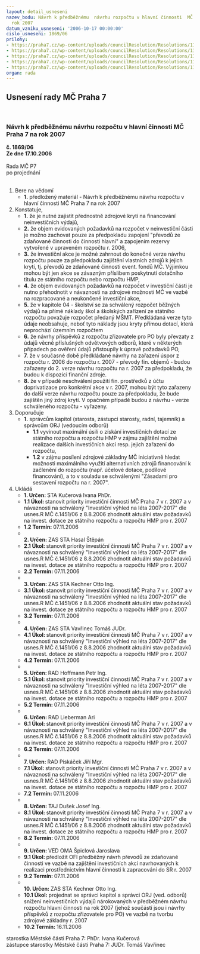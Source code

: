 ```yaml
---
layout: detail_usneseni
nazev_bodu: Návrh k předběžnému  návrhu rozpočtu v hlavní činnosti  MČ Praha 7 na
  rok 2007
datum_vzniku_usneseni: '2006-10-17 00:00:00'
cislo_usneseni: 1869/06
prilohy:
- https://praha7.cz/wp-content/uploads/councilResolution/Resolutions/11819/53-d%c5%afv1navrh2007.doc
- https://praha7.cz/wp-content/uploads/councilResolution/Resolutions/11819/53-tab1bilance2007sr.xls
- https://praha7.cz/wp-content/uploads/councilResolution/Resolutions/11819/53-tab2sumar2007.xls
- https://praha7.cz/wp-content/uploads/councilResolution/Resolutions/11819/53-tab30712prijmy.xls
- https://praha7.cz/wp-content/uploads/councilResolution/Resolutions/11819/53-tab4inv2007rijen06.xls
organ: rada
---
```

<div id="ucUsn_pList" class="usn">
	<span><h2>Usnesení rady MČ Praha 7 </h2>
<br></span><div class="standBody">
<span><h3>Návrh k předběžnému  návrhu rozpočtu v hlavní činnosti  MČ Praha 7 na rok 2007</h3></span><div class="center">
		<strong>č. 1869/06</strong><br>
	</div>
<div class="center">
		<strong>Ze dne 17.10.2006</strong><br><br>
	</div>Rada MČ P7<br> po projednání<br><br><ol>
<li>Bere na vědomí<ul><li>
<strong>1.</strong> předložený materiál - Návrh k předběžnému  návrhu rozpočtu v hlavní činnosti  MČ Praha 7 na rok 2007</li></ul>
</li>
<li>Konstatuje,<ul>
<li>
<strong>1.</strong> že je nutné zajistit přednostně zdrojové krytí na financování neinvestičních výdajů,</li>
<li>
<strong>2.</strong> že objem evidovaných požadavků na rozpočet v neinvestiční části je možno zachovat pouze za předpokladu zapojení  "převodů ze zdaňované činnosti do činnosti hlavní" a zapojením rezervy vytvořené v upraveném rozpočtu r. 2006, </li>
<li>
<strong>3.</strong> že investiční akce je možné zahrnout do konečné verze návrhu rozpočtu pouze za předpokladu zajištění vlastních zdrojů k jejich krytí, tj. převodů ze zdaňované činnosti event. fondů MČ. Výjimkou mohou být jen akce se závazným příslibem poskytnutí dotačního titulu ze státního rozpočtu nebo rozpočtu HMP,</li>
<li>
<strong>4.</strong> že objem evidovaných požadavků na rozpočet v investiční části je nutno přehodnotit v návaznosti na zdrojové možnosti MČ ve vazbě na rozpracované a neukončené investiční akce, </li>
<li>
<strong>5.</strong> že v kapitole 04 - školství se za schválený rozpočet běžných výdajů na přímé náklady škol a školských zařízení ze státního rozpočtu považuje rozpočet předaný MŠMT. Předkládaná verze tyto údaje neobsahuje, neboť tyto náklady jsou kryty přímou dotací, která neprochází územním rozpočtem</li>
<li>
<strong>6.</strong> že návrhy příspěvků z rozpočtu zřizovatele pro PO byly převzaty z údajů věcně příslušných odvětvových odborů, které v některých případech po ověření údajů přistoupily k úpravě požadavků PO,</li>
<li>
<strong>7.</strong> že v současné době předkládané návrhy na zařazení úspor z rozpočtu r. 2006 do rozpočtu r. 2007 - převody fin. objemů - budou zařazeny do 2. verze návrhu rozpočtu na r. 2007 za předpokladu, že budou k dispozici finanční zdroje.</li>
<li>
<strong>8.</strong> že v případě neschválení použití fin. prostředků z účtu doprivatizace pro konkrétní akce v r. 2007, mohou být  tyto zařazeny do další verze návrhu rozpočtu pouze za předpokladu, že bude zajištěn jiný zdroj krytí. V opačném případě budou z návrhu - verze schváleného  rozpočtu -  vyřazeny.</li>
</ul>
</li>
<li>Doporučuje<ul><li>
<strong>1.</strong> správcům kapitol (starosta, zástupci starosty, radní, tajemník) a správcům ORJ (vedoucím  odborů)<ul>
<li>
<strong>1.1</strong> vyvinout maximální úsilí o získání investičních dotací ze státního rozpočtu a rozpočtu HMP v zájmu zajištění možné realizace dalších investičních akcí resp. jejich zařazení do rozpočtu, </li>
<li>
<strong>1.2</strong> v zájmu posílení zdrojové základny MČ iniciativně hledat možnosti maximálního využití alternativních zdrojů financování k začlenění do rozpočtu (např. účelové dotace, podílové financování), a to v souladu se schválenými "Zásadami pro sestavení rozpočtu na r. 2007".</li>
</ul>
</li></ul>
</li>
<li>Ukládá<ul>
<li>
<strong>1. Určen: </strong>STA Kučerová Ivana PhDr.</li>
<li>
<strong>1.1 Úkol: </strong>stanovit priority investiční  činnosti MČ Praha 7 v r. 2007 a v návaznosti na schválený "Investiční výhled na léta 2007-2017" dle usnes.R MČ č.1451/06 z 8.8.2006 zhodnotit aktuální stav požadavků na invest. dotace ze státního  rozpočtu  a rozpočtu  HMP pro r. 2007</li>
<li>
<strong>1.2 Termín: </strong>07.11.2006</li>
<li>
<strong><br>2. Určen: </strong>ZAS STA Hasal Štěpán</li>
<li>
<strong>2.1 Úkol: </strong>stanovit priority investiční  činnosti MČ Praha 7 v r. 2007 a v návaznosti na schválený "Investiční výhled na léta 2007-2017" dle usnes.R MČ č.1451/06 z 8.8.2006 zhodnotit aktuální stav požadavků na invest. dotace ze státního  rozpočtu  a rozpočtu  HMP pro r. 2007</li>
<li>
<strong>2.2 Termín: </strong>07.11.2006</li>
<li>
<strong><br>3. Určen: </strong>ZAS STA Kechner Otto Ing.</li>
<li>
<strong>3.1 Úkol: </strong>stanovit priority investiční  činnosti MČ Praha 7 v r. 2007 a v návaznosti na schválený "Investiční výhled na léta 2007-2017" dle usnes.R MČ č.1451/06 z 8.8.2006 zhodnotit aktuální stav požadavků na invest. dotace ze státního  rozpočtu  a rozpočtu  HMP pro r. 2007</li>
<li>
<strong>3.2 Termín: </strong>07.11.2006</li>
<li>
<strong><br>4. Určen: </strong>ZAS STA Vavřinec Tomáš JUDr.</li>
<li>
<strong>4.1 Úkol: </strong>stanovit priority investiční  činnosti MČ Praha 7 v r. 2007 a v návaznosti na schválený "Investiční výhled na léta 2007-2017" dle usnes.R MČ č.1451/06 z 8.8.2006 zhodnotit aktuální stav požadavků na invest. dotace ze státního  rozpočtu  a rozpočtu  HMP pro r. 2007</li>
<li>
<strong>4.2 Termín: </strong>07.11.2006</li>
<li>
<strong><br>5. Určen: </strong>RAD Hoffmann Petr Ing.</li>
<li>
<strong>5.1 Úkol: </strong>stanovit priority investiční  činnosti MČ Praha 7 v r. 2007 a v návaznosti na schválený "Investiční výhled na léta 2007-2017" dle usnes.R MČ č.1451/06 z 8.8.2006 zhodnotit aktuální stav požadavků na invest. dotace ze státního  rozpočtu  a rozpočtu  HMP pro r. 2007</li>
<li>
<strong>5.2 Termín: </strong>07.11.2006</li>
<li>
<strong><br>6. Určen: </strong>RAD Lieberman Ari</li>
<li>
<strong>6.1 Úkol: </strong>stanovit priority investiční  činnosti MČ Praha 7 v r. 2007 a v návaznosti na schválený "Investiční výhled na léta 2007-2017" dle usnes.R MČ č.1451/06 z 8.8.2006 zhodnotit aktuální stav požadavků na invest. dotace ze státního  rozpočtu  a rozpočtu  HMP pro r. 2007</li>
<li>
<strong>6.2 Termín: </strong>07.11.2006</li>
<li>
<strong><br>7. Určen: </strong>RAD Piskáček Jiří Mgr.</li>
<li>
<strong>7.1 Úkol: </strong>stanovit priority investiční  činnosti MČ Praha 7 v r. 2007 a v návaznosti na schválený "Investiční výhled na léta 2007-2017" dle usnes.R MČ č.1451/06 z 8.8.2006 zhodnotit aktuální stav požadavků na invest. dotace ze státního  rozpočtu  a rozpočtu  HMP pro r. 2007</li>
<li>
<strong>7.2 Termín: </strong>07.11.2006</li>
<li>
<strong><br>8. Určen: </strong>TAJ Dušek Josef Ing.</li>
<li>
<strong>8.1 Úkol: </strong>stanovit priority investiční  činnosti MČ Praha 7 v r. 2007 a v návaznosti na schválený "Investiční výhled na léta 2007-2017" dle usnes.R MČ č.1451/06 z 8.8.2006 zhodnotit aktuální stav požadavků na invest. dotace ze státního  rozpočtu  a rozpočtu  HMP pro r. 2007</li>
<li>
<strong>8.2 Termín: </strong>07.11.2006</li>
<li>
<strong><br>9. Určen: </strong>VED OMA Špiclová Jaroslava</li>
<li>
<strong>9.1 Úkol: </strong>předložit OFI předběžný návrh převodů ze  zdaňované činnosti ve vazbě na zajištění investičních akcí  navrhovaných k realizaci prostřednictvím hlavní činnosti k  zapracování do SR r. 2007</li>
<li>
<strong>9.2 Termín: </strong>07.11.2006</li>
<li>
<strong><br>10. Určen: </strong>ZAS STA Kechner Otto Ing.</li>
<li>
<strong>10.1 Úkol: </strong>projednat se správci kapitol a správci ORJ (ved. odborů) snížení neinvestičních výdajů nárokovaných v předběžném návrhu rozpočtu hlavní činnosti na rok 2007  (jehož součástí jsou i návrhy příspěvků z rozpočtu zřizovatele pro PO) ve vazbě na tvorbu zdrojové základny r. 2007</li>
<li>
<strong>10.2 Termín: </strong>16.11.2006</li>
</ul>
</li>
</ol>starostka Městské části Praha 7: PhDr. Ivana Kučerová<br>zástupce starostky Městské části Praha 7: JUDr. Tomáš Vavřinec 
</div>
</div>